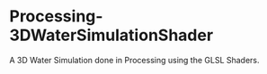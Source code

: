 # Processing-3DWaterSimulationShader
A 3D Water Simulation done in Processing using the GLSL Shaders.
